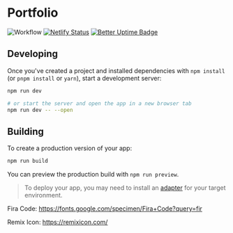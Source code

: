 # Portfolio

![Workflow](https://github.com/squelix/svelte-portfolio/actions/workflows/main.yml/badge.svg)
[![Netlify Status](https://api.netlify.com/api/v1/badges/353f57c7-20ae-4fbf-a2a5-89980c6055a3/deploy-status?branch=main)](https://app.netlify.com/sites/mickael-svelte-portfolio/deploys)
[![Better Uptime Badge](https://betteruptime.com/status-badges/v1/monitor/fn60.svg)](https://betteruptime.com/?utm_source=status_badge)

## Developing

Once you've created a project and installed dependencies with `npm install` (or `pnpm install` or `yarn`), start a development server:

```bash
npm run dev

# or start the server and open the app in a new browser tab
npm run dev -- --open
```

## Building

To create a production version of your app:

```bash
npm run build
```

You can preview the production build with `npm run preview`.

> To deploy your app, you may need to install an [adapter](https://kit.svelte.dev/docs/adapters) for your target environment.

Fira Code:
https://fonts.google.com/specimen/Fira+Code?query=fir

Remix Icon:
https://remixicon.com/

